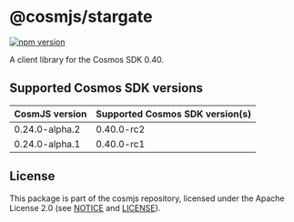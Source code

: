 # @cosmjs/stargate

[![npm version](https://img.shields.io/npm/v/@cosmjs/stargate.svg)](https://www.npmjs.com/package/@cosmjs/stargate)

A client library for the Cosmos SDK 0.40.

## Supported Cosmos SDK versions

| CosmJS version | Supported Cosmos SDK version(s) |
| -------------- | ------------------------------- |
| 0.24.0-alpha.2 | 0.40.0-rc2                      |
| 0.24.0-alpha.1 | 0.40.0-rc1                      |

## License

This package is part of the cosmjs repository, licensed under the Apache License
2.0 (see [NOTICE](https://github.com/CosmWasm/cosmjs/blob/master/NOTICE) and
[LICENSE](https://github.com/CosmWasm/cosmjs/blob/master/LICENSE)).
